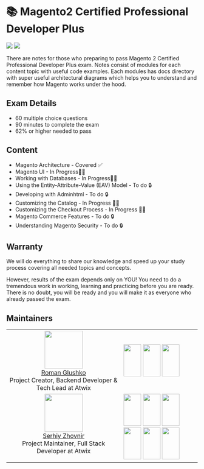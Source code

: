 <p align="center">
    <h1>📚 Magento2 Certified Professional Developer Plus</h1>
    <img src="https://img.shields.io/badge/WIP-Work%20In%20Progress-yellow.svg" />
    <a href="https://u.magento.com/magento-2-certified-professional-developer-plus"><img src="https://img.shields.io/badge/Guide-Official%20Preparation%20Guide-orange.svg?logo=magento" /></a>
</p>

There are notes for those who preparing to pass Magento 2 Certified Professional Developer Plus exam. 
Notes consist of modules for each content topic with useful code examples. Each modules has docs directory with super useful architectural diagrams which helps you to understand and remember how Magento works under the hood.

## Exam Details

* 60 multiple choice questions
* 90 minutes to complete the exam
* 62% or higher needed to pass

## Content
* Magento Architecture - Covered ✅
* Magento UI - In Progress👷‍♂️
* Working with Databases - In Progress👷‍♂️
* Using the Entity-Attribute-Value (EAV) Model - To do 🔒
* Developing with Adminhtml - To do 🔒
* Customizing the Catalog - In Progress 👷‍♂️
* Customizing the Checkout Process - In Progress 👷‍♂️
* Magento Commerce Features - To do 🔒
* Understanding Magento Security - To do 🔒

## Warranty

We will do everything to share our knowledge and speed up your study process covering all needed topics and concepts.

However, results of the exam depends only on YOU! 
You need to do a tremendous work in working, learning and practicing before you are ready.
There is no doubt, you will be ready and you will make it as everyone who already passed the exam. 

## Maintainers

<table>
  <tbody>
    <tr>
      <td align="center" valign="top">
        <img width="100" height="100" src="https://github.com/roma-glushko.png?s=150">
        <br>
        <a href="https://twitter.com/roma_glushko">Roman Glushko</a>
        <br>
        Project Creator, Backend Developer & Tech Lead at Atwix
      </td>
      <td>
         <img src="https://u.magento.com/media/catalog/product/s/o/solution-specialist-l.png" height="84px" width="46px" />
         <img src="https://u.magento.com/media/catalog/product/a/s/assoc_dev-l.png" height="84px" width="46px" />
         <img src="https://u.magento.com/media/catalog/product/p/r/pro-cloud-dev-2x.png" height="84px" width="46px" />
      </td>
     </tr>
     <tr>
      <td align="center" valign="top">
        <img width="100" height="100" src="https://github.com/serhiyzhovnir.png?s=150">
        <br>
        <a href="https://twitter.com/serhiy_zhovnir">Serhiy Zhovnir</a>
        <br>
        Project Maintainer, Full Stack Developer at Atwix
      </td>
      <td>
          <img src="https://u.magento.com/media/catalog/product/s/o/solution-specialist-l.png" height="84px" width="46px" />
          <img src="https://u.magento.com/media/catalog/product/a/s/assoc_dev-l.png" height="84px" width="46px" />
          <img src="https://u.magento.com/media/catalog/product/p/r/pro_dev-l.png" height="84px" width="46px" />
          <img src="https://u.magento.com/media/catalog/product/p/r/pro-js-dev-2x.png" height="84px" width="46px" />
          <img src="https://u.magento.com/media/catalog/product/9/2/9286_update_m2_certified_pro_fe_developer_badge_r1v2.png" height="84px" width="46px" />
           <img src="https://magento-u.magento.com/magento-u/downloads/Full-Stack.png" height="84px" width="46px" />
      </td>
     </tr>
  </tbody>
</table>

